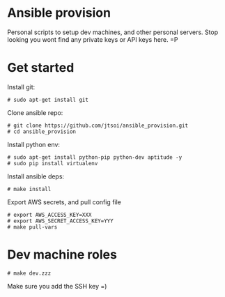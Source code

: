 Ansible provision
=================
Personal scripts to setup dev machines, and other personal servers.
Stop looking you wont find any private keys or API keys here. =P


Get started
===========

Install git:
```
# sudo apt-get install git
```

Clone ansible repo:
```
# git clone https://github.com/jtsoi/ansible_provision.git
# cd ansible_provision
```

Install python env:
```
# sudo apt-get install python-pip python-dev aptitude -y
# sudo pip install virtualenv
```

Install ansible deps:
```
# make install
```

Export AWS secrets, and pull config file
```
# export AWS_ACCESS_KEY=XXX
# export AWS_SECRET_ACCESS_KEY=YYY
# make pull-vars
```

Dev machine roles
=================

```
# make dev.zzz
```
Make sure you add the SSH key =)
